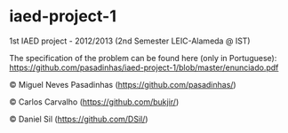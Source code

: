 iaed-project-1
==========

1st IAED project - 2012/2013 (2nd Semester LEIC-Alameda @ IST)


The specification of the problem can be found here (only in Portuguese): https://github.com/pasadinhas/iaed-project-1/blob/master/enunciado.pdf


© Miguel Neves Pasadinhas (https://github.com/pasadinhas/)

© Carlos Carvalho (https://github.com/bukjir/)

© Daniel Sil (https://github.com/DSil/)
